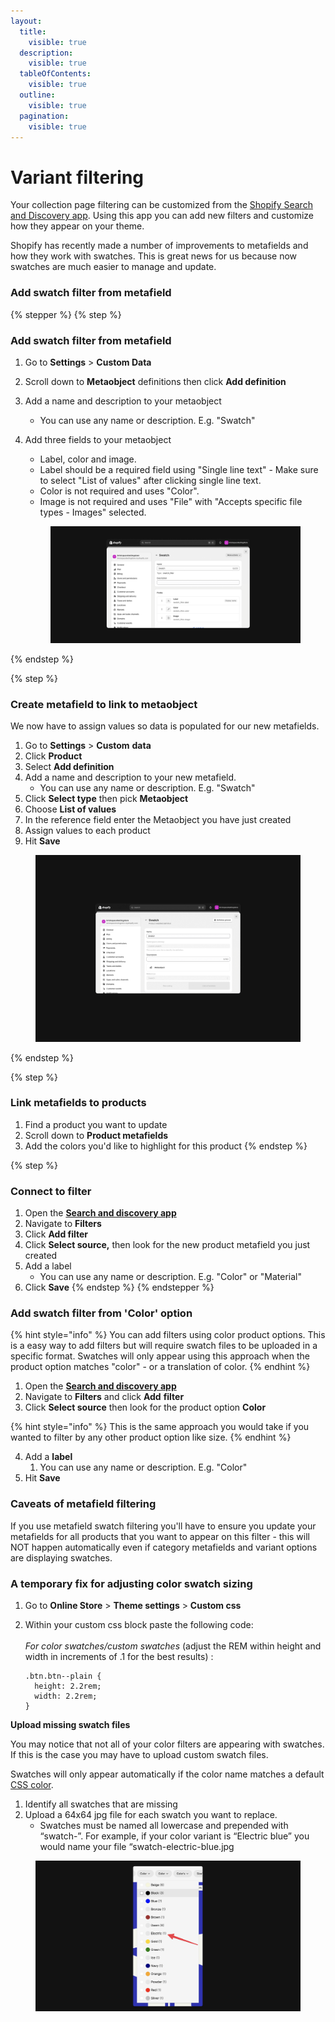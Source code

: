 ```yaml
---
layout:
  title:
    visible: true
  description:
    visible: true
  tableOfContents:
    visible: true
  outline:
    visible: true
  pagination:
    visible: true
---
```


# Variant filtering

Your collection page filtering can be customized from the [Shopify Search and Discovery app](https://apps.shopify.com/search-and-discovery). Using this app you can add new filters and customize how they appear on your theme.

Shopify has recently made a number of improvements to metafields and how they work with swatches. This is great news for us because now swatches are much easier to manage and update.



### Add swatch filter from metafield <a href="#h_4f300afd17" id="h_4f300afd17"></a>

{% stepper %}
{% step %}
### Add swatch filter from metafield <a href="#h_4f300afd17" id="h_4f300afd17"></a>

1. Go to **Settings** > **Custom Data**
2. Scroll down to **Metaobject** definitions then click **Add definition**
3. Add a name and description to your metaobject
   * You can use any name or description. E.g. "Swatch"
4.  Add three fields to your metaobject

    * Label, color and image.
    * Label should be a required field using "Single line text" - Make sure to select "List of values" after clicking single line text.
    * Color is not required and uses "Color".
    * Image is not required and uses "File" with "Accepts specific file types - Images" selected.



    <figure><img src="../../.gitbook/assets/swatch.png" alt=""><figcaption></figcaption></figure>
{% endstep %}

{% step %}
### Create metafield to link to metaobject

We now have to assign values so data is populated for our new metafields.

1. Go to **Settings** > **Custom** **data**
2. Click **Product**
3. Select **Add definition**
4. Add a name and description to your new metafield.
   * You can use any name or description. E.g. "Swatch"
5. Click **Select type** then pick **Metaobject**
6. Choose **List of values**
7. In the reference field enter the Metaobject you have just created
8. Assign values to each product
9. Hit **Save**

<figure><img src="../../.gitbook/assets/meta.png" alt=""><figcaption></figcaption></figure>
{% endstep %}

{% step %}
### Link metafields to products

1. Find a product you want to update
2. Scroll down to **Product metafields**&#x20;
3. Add the colors you'd like to highlight for this product
{% endstep %}

{% step %}
### Connect to filter

1. Open the [**Search and discovery app**](https://apps.shopify.com/search-and-discovery)
2. Navigate to **Filters**&#x20;
3. Click **Add filter**
4. Click **Select source,** then look for the new product metafield you just created
5. Add a label
   * You can use any name or description. E.g. "Color" or "Material"
6. Click **Save**
{% endstep %}
{% endstepper %}



### Add swatch filter from 'Color' option <a href="#h_c284ce1b06" id="h_c284ce1b06"></a>

{% hint style="info" %}
You can add filters using color product options. This is a easy way to add filters but will require swatch files to be uploaded in a specific format. Swatches will only appear using this approach when the product option matches "color" - or a translation of color.
{% endhint %}



1. Open the [**Search and discovery app**](https://apps.shopify.com/search-and-discovery)
2. Navigate to **Filters** and click **Add** **filter**
3. Click **Select source** then look for the product option **Color**

{% hint style="info" %}
This is the same approach you would take if you wanted to filter by any other product option like size.
{% endhint %}

4. Add a **label**
   1. You can use any name or description. E.g. "Color"
5. Hit **Save**







### Caveats of metafield filtering

If you use metafield swatch filtering you'll have to ensure you update your metafields for all products that you want to appear on this filter - this will NOT happen automatically even if category metafields and variant options are displaying swatches.



### &#x20;A temporary fix for adjusting color swatch sizing <a href="#h_9af1582f1b" id="h_9af1582f1b"></a>

1. Go to **Online Store** > **Theme settings** > **Custom css**
2.  Within your custom css block paste the following code:\
    ​\
    &#x200B;_&#x46;or color swatches/custom swatches_ (adjust the REM within height and width in increments of .1 for the best results) :

    ```
    .btn.btn--plain {
      height: 2.2rem;
      width: 2.2rem;
    }
    ```

**Upload missing swatch files**

You may notice that not all of your color filters are appearing with swatches. If this is the case you may have to upload custom swatch files.

Swatches will only appear automatically if the color name matches a default [CSS color](https://help.brickspacelab.com/en/articles/9939903-paper-using-color-and-option-swatches).

1. Identify all swatches that are missing
2. Upload a 64x64 jpg file for each swatch you want to replace.
   * Swatches must be named all lowercase and prepended with “swatch-”. For example, if your color variant is “Electric blue” you would name your file “swatch-electric-blue.jpg

<figure><img src="../../.gitbook/assets/swatches filter.png" alt=""><figcaption></figcaption></figure>
